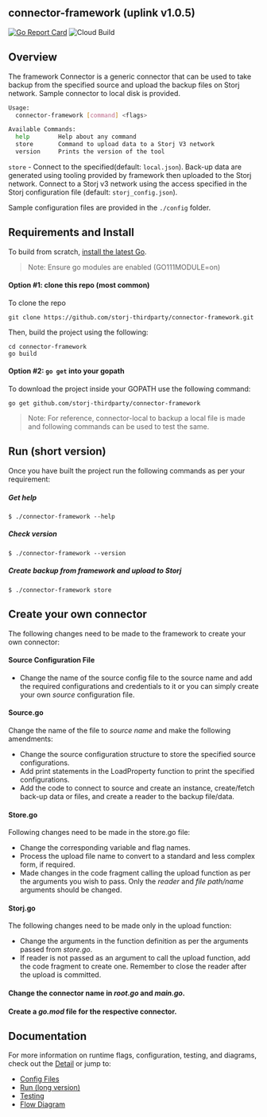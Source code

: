 ## connector-framework (uplink v1.0.5)

[![Go Report Card](https://goreportcard.com/badge/github.com/storj-thirdparty/connector-framework)](https://goreportcard.com/report/github.com/storj-thirdparty/connector-framework)
![Cloud Build](https://storage.googleapis.com/storj-utropic-services-badges/builds/connector-framework/branches/master.svg)

## Overview

The framework Connector is a generic connector that can be used to take backup from the specified source and upload the backup files on Storj network. Sample connector to local disk is provided.

```bash
Usage:
  connector-framework [command] <flags>

Available Commands:
  help        Help about any command
  store       Command to upload data to a Storj V3 network
  version     Prints the version of the tool
```


`store` - Connect to the specified(default: `local.json`). Back-up data are generated using tooling provided by framework then uploaded to the Storj network. Connect to a Storj v3 network using the access specified in the Storj configuration file (default: `storj_config.json`).


Sample configuration files are provided in the `./config` folder.



## Requirements and Install

To build from scratch, [install the latest Go](https://golang.org/doc/install#install).

> Note: Ensure go modules are enabled (GO111MODULE=on)



#### Option #1: clone this repo (most common)

To clone the repo

```
git clone https://github.com/storj-thirdparty/connector-framework.git
```

Then, build the project using the following:

```
cd connector-framework
go build
```



#### Option #2:  ``go get`` into your gopath

To download the project inside your GOPATH use the following command:

```
go get github.com/storj-thirdparty/connector-framework
```


> Note: For reference, connector-local to backup a local file is made and following commands can be used to test the same.


## Run (short version)

Once you have built the project run the following commands as per your requirement:

##### Get help

```
$ ./connector-framework --help
```

##### Check version

```
$ ./connector-framework --version
```

##### Create backup from framework and upload to Storj

```
$ ./connector-framework store
```


## Create your own connector

The following changes need to be made to the framework to create your own connector:

#### Source Configuration File

* Change the name of the source config file to the source name and add the required configurations and credentials to it or you can simply create your own *source* configuration file.

#### Source.go

Change the name of the file to *source name* and make the following amendments:

* Change the source configuration structure to store the specified source configurations.
* Add print statements in the Load<Source>Property function to print the specified configurations.
* Add the code to connect to source and create an instance, create/fetch back-up data or files, and create a reader to the backup file/data.

#### Store.go

Following changes need to be made in the store.go file:

* Change the corresponding variable and flag names.
* Process the upload file name to convert to a standard and less complex form, if required.
* Made changes in the code fragment calling the upload function as per the arguments you wish to pass. Only the *reader* and *file path/name* arguments should be changed.

#### Storj.go

The following changes need to be made only in the upload function:

* Change the arguments in the function definition as per the arguments passed from *store.go*.
* If reader is not passed as an argument to call the upload function, add the code fragment to create one. Remember to close the reader after the upload is committed.

#### Change the connector name in *root.go* and *main.go*.

#### Create a *go.mod* file for the respective connector.



## Documentation

For more information on runtime flags, configuration, testing, and diagrams, check out the [Detail](//github.com/storj-thirdparty/storj-framework/wiki/Home) or jump to:

* [Config Files](//github.com/storj-thirdparty/connector-framework/wiki/#config-files)
* [Run (long version)](//github.com/storj-thirdparty/connector-framework/wiki/#run)
* [Testing](//github.com/storj-thirdparty/connector-framework/wiki/#testing)
* [Flow Diagram](//github.com/storj-thirdparty/connector-framework/wiki/#flow-diagram)

